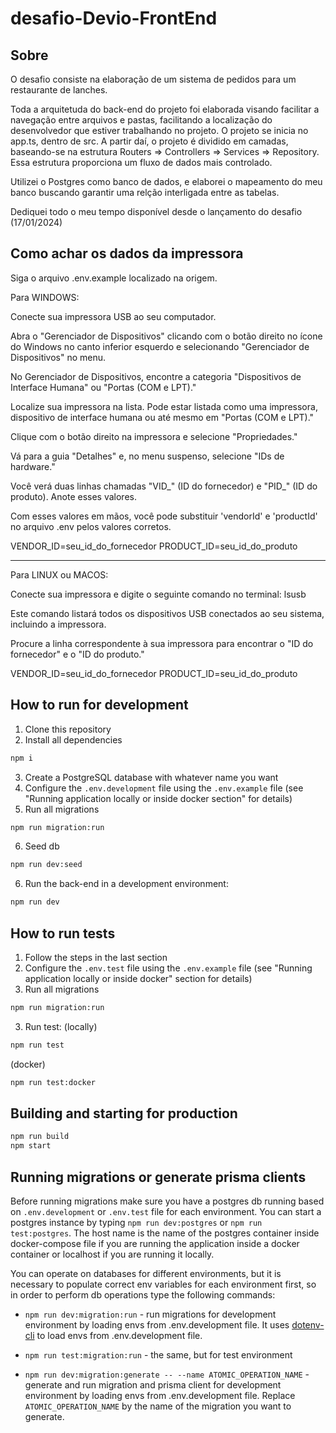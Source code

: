 # desafio-Devio-FrontEnd

## Sobre

O desafio consiste na elaboração de um sistema de pedidos para um restaurante de lanches. 

Toda a arquitetuda do back-end do projeto foi elaborada visando facilitar a navegação entre arquivos e pastas, facilitando a localização do desenvolvedor que estiver trabalhando no projeto. O projeto se inicia no app.ts, dentro de src. A partir daí, o projeto é dividido em camadas, baseando-se na estrutura Routers => Controllers => Services => Repository. Essa estrutura proporciona um fluxo de dados mais controlado. 

Utilizei o Postgres como banco de dados, e elaborei o mapeamento do meu banco buscando garantir uma relção interligada entre as tabelas. 

Dediquei todo o meu tempo disponível desde o lançamento do desafio (17/01/2024)


## Como achar os dados da impressora

 Siga o arquivo .env.example localizado na origem.

Para WINDOWS:

Conecte sua impressora USB ao seu computador.

Abra o "Gerenciador de Dispositivos" clicando com o botão direito no ícone do Windows no canto inferior esquerdo e selecionando "Gerenciador de Dispositivos" no menu.

No Gerenciador de Dispositivos, encontre a categoria "Dispositivos de Interface Humana" ou "Portas (COM e LPT)."

Localize sua impressora na lista. Pode estar listada como uma impressora, dispositivo de interface humana ou até mesmo em "Portas (COM e LPT)."

Clique com o botão direito na impressora e selecione "Propriedades."

Vá para a guia "Detalhes" e, no menu suspenso, selecione "IDs de hardware."

Você verá duas linhas chamadas "VID_" (ID do fornecedor) e "PID_" (ID do produto). Anote esses valores.

Com esses valores em mãos, você pode substituir 'vendorId' e 'productId' no arquivo .env pelos valores corretos.

VENDOR_ID=seu_id_do_fornecedor
PRODUCT_ID=seu_id_do_produto

----------------------------------------

Para LINUX ou MACOS:

Conecte sua impressora e digite o seguinte comando no terminal: lsusb

Este comando listará todos os dispositivos USB conectados ao seu sistema, incluindo a impressora.

Procure a linha correspondente à sua impressora para encontrar o "ID do fornecedor" e o "ID do produto."

VENDOR_ID=seu_id_do_fornecedor
PRODUCT_ID=seu_id_do_produto



## How to run for development

1. Clone this repository
2. Install all dependencies

```bash
npm i
```

3. Create a PostgreSQL database with whatever name you want
4. Configure the `.env.development` file using the `.env.example` file (see "Running application locally or inside docker section" for details)
5. Run all migrations

```bash
npm run migration:run
```

6. Seed db

```bash
npm run dev:seed
```

6. Run the back-end in a development environment:

```bash
npm run dev
```

## How to run tests

1. Follow the steps in the last section
1. Configure the `.env.test` file using the `.env.example` file (see "Running application locally or inside docker" section for details)
1. Run all migrations

```bash
npm run migration:run
```

3. Run test:
   (locally)

```bash
npm run test
```

(docker)

```bash
npm run test:docker
```

## Building and starting for production

```bash
npm run build
npm start
```

## Running migrations or generate prisma clients

Before running migrations make sure you have a postgres db running based on `.env.development` or `.env.test` file for each environment. You can start a postgres instance by typing `npm run dev:postgres` or `npm run test:postgres`. The host name is the name of the postgres container inside docker-compose file if you are running the application inside a docker container or localhost if you are running it locally.

You can operate on databases for different environments, but it is necessary to populate correct env variables for each environment first, so in order to perform db operations type the following commands:

- `npm run dev:migration:run` - run migrations for development environment by loading envs from .env.development file. It uses [dotenv-cli](https://github.com/entropitor/dotenv-cli#readme) to load envs from .env.development file.
- `npm run test:migration:run` - the same, but for test environment

- `npm run dev:migration:generate -- --name ATOMIC_OPERATION_NAME` - generate and run migration and prisma client for development environment by loading envs from .env.development file. Replace `ATOMIC_OPERATION_NAME` by the name of the migration you want to generate.


